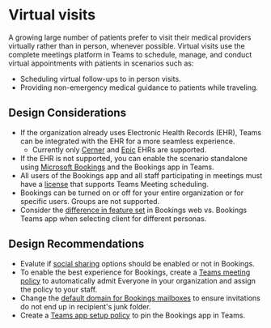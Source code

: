 # Virtual visits

A growing large number of patients prefer to visit their medical providers virtually rather than in person, whenever possible.
Virtual visits use the complete meetings platform in Teams to schedule, manage, and conduct virtual appointments with patients in scenarios such as:

- Scheduling virtual follow-ups to in person visits.
- Providing non-emergency medical guidance to patients while traveling.

## Design Considerations

- If the organization already uses Electronic Health Records (EHR), Teams can be integrated with the EHR for a more seamless experience.
  - Currently only [Cerner](https://docs.microsoft.com/en-us/microsoftteams/expand-teams-across-your-org/healthcare/ehr-admin-cerner) and [Epic](https://docs.microsoft.com/en-us/microsoftteams/expand-teams-across-your-org/healthcare/ehr-admin) EHRs are supported.
- If the EHR is not supported, you can enable the scenario standalone using [Microsoft Bookings](https://docs.microsoft.com/en-us/microsoftteams/expand-teams-across-your-org/bookings-virtual-visits) and the Bookings app in Teams.
- All users of the Bookings app and all staff participating in meetings must have a [license](https://docs.microsoft.com/en-us/microsoftteams/bookings-app-admin#prerequisites-for-using-the-bookings-app-in-teams) that supports Teams Meeting scheduling.
- Bookings can be turned on or off for your entire organization or for specific users. Groups are not supported.
- Consider the [difference in feature set](https://docs.microsoft.com/en-us/microsoft-365/bookings/comparison-chart?view=o365-worldwide) in Bookings web vs. Bookings Teams app when selecting client for different personas.

## Design Recommendations

- Evalute if [social sharing](https://docs.microsoft.com/en-us/microsoft-365/bookings/turn-bookings-on-or-off?view=o365-worldwide#turn-bookings-on-or-off-for-individual-users) options should be enabled or not in Bookings.
- To enable the best experience for Bookings, create a [Teams meeting policy](https://docs.microsoft.com/en-us/microsoftteams/meeting-policies-participants-and-guests#automatically-admit-people) to automatically admit Everyone in your organization and assign the policy to your staff.
- Change the [default domain for Bookings mailboxes](https://docs.microsoft.com/en-us/microsoftteams/bookings-app-admin#changing-your-default-domain-when-setting-up-bookings-mailboxes) to ensure invitations do not end up in recipient's junk folder.
- Create a [Teams app setup policy](https://docs.microsoft.com/en-us/microsoftteams/teams-app-setup-policies) to pin the Bookings app in Teams.
